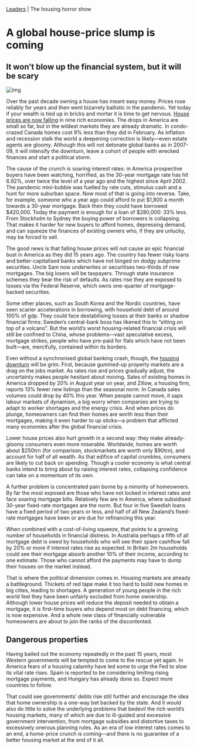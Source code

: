 [Leaders](https://www.economist.com/leaders/) | The housing horror show

# A global house-price slump is coming

## It won’t blow up the financial system, but it will be scary

![img](https://www.economist.com/img/b/1424/801/90/media-assets/image/20221022_LDD002.jpg)

Over the past decade owning a house has meant easy money. Prices rose reliably for years and then went bizarrely ballistic in the pandemic. Yet today if your wealth is tied up in bricks and mortar it is time to get nervous. [House prices are now falling](https://www.economist.com/finance-and-economics/2022/10/20/housing-markets-face-a-brutal-squeeze) in nine rich economies. The drops in America are small so far, but in the wildest markets they are already dramatic. In condo-crazed Canada homes cost 9% less than they did in February. As inflation and recession stalk the world a deepening correction is likely—even estate agents are gloomy. Although this will not detonate global banks as in 2007-09, it will intensify the downturn, leave a cohort of people with wrecked finances and start a political storm.

The cause of the crunch is soaring interest rates: in America prospective buyers have been watching, horrified, as the 30-year mortgage rate has hit 6.92%, over twice the level of a year ago and the highest since April 2002. The pandemic mini-bubble was fuelled by rate cuts, stimulus cash and a hunt for more suburban space. Now most of that is going into reverse. Take, for example, someone who a year ago could afford to put $1,800 a month towards a 30-year mortgage. Back then they could have borrowed $420,000. Today the payment is enough for a loan of $280,000: 33% less. From Stockholm to Sydney the buying power of borrowers is collapsing. That makes it harder for new buyers to afford homes, depressing demand, and can squeeze the finances of existing owners who, if they are unlucky, may be forced to sell.

The good news is that falling house prices will not cause an epic financial bust in America as they did 15 years ago. The country has fewer risky loans and better-capitalised banks which have not binged on dodgy subprime securities. Uncle Sam now underwrites or securitises two-thirds of new mortgages. The big losers will be taxpayers. Through state insurance schemes they bear the risk of defaults. As rates rise they are exposed to losses via the Federal Reserve, which owns one-quarter of mortgage-backed securities.

Some other places, such as South Korea and the Nordic countries, have seen scarier accelerations in borrowing, with household debt of around 100% of gdp. They could face destabilising losses at their banks or shadow financial firms: Sweden’s central-bank boss has likened this to “sitting on top of a volcano”. But the world’s worst housing-related financial crisis will still be confined to China, whose problems—vast speculative excess, mortgage strikes, people who have pre-paid for flats which have not been built—are, mercifully, contained within its borders.

Even without a synchronised global banking crash, though, the [housing downturn](https://www.economist.com/finance-and-economics/2022/08/01/the-global-housing-boom-is-running-out-of-steam) will be grim. First, because gummed-up property markets are a drag on the jobs market. As rates rise and prices gradually adjust, the uncertainty makes people hesitant about moving. Sales of existing homes in America dropped by 20% in August year on year, and Zillow, a housing firm, reports 13% fewer new listings than the seasonal norm. In Canada sales volumes could drop by 40% this year. When people cannot move, it saps labour markets of dynamism, a big worry when companies are trying to adapt to worker shortages and the energy crisis. And when prices do plunge, homeowners can find their homes are worth less than their mortgages, making it even harder to up sticks—a problem that afflicted many economies after the global financial crisis.

Lower house prices also hurt growth in a second way: they make already-gloomy consumers even more miserable. Worldwide, homes are worth about $250trn (for comparison, stockmarkets are worth only $90trn), and account for half of all wealth. As that edifice of capital crumbles, consumers are likely to cut back on spending. Though a cooler economy is what central banks intend to bring about by raising interest rates, collapsing confidence can take on a momentum of its own.

A further problem is concentrated pain borne by a minority of homeowners. By far the most exposed are those who have not locked in interest rates and face soaring mortgage bills. Relatively few are in America, where subsidised 30-year fixed-rate mortgages are the norm. But four in five Swedish loans have a fixed period of two years or less, and half of all New Zealand’s fixed-rate mortgages have been or are due for refinancing this year.

When combined with a cost-of-living squeeze, that points to a growing number of households in financial distress. In Australia perhaps a fifth of all mortgage debt is owed by households who will see their spare cashflow fall by 20% or more if interest rates rise as expected. In Britain 2m households could see their mortgage absorb another 10% of their income, according to one estimate. Those who cannot afford the payments may have to dump their houses on the market instead.

That is where the political dimension comes in. Housing markets are already a battleground. Thickets of red tape make it too hard to build new homes in big cities, leading to shortages. A generation of young people in the rich world feel they have been unfairly excluded from home ownership. Although lower house prices will reduce the deposit needed to obtain a mortgage, it is first-time buyers who depend most on debt financing, which is now expensive. And a whole new class of financially vulnerable homeowners are about to join the ranks of the discontented.

## Dangerous properties

Having bailed out the economy repeatedly in the past 15 years, most Western governments will be tempted to come to the rescue yet again. In America fears of a housing calamity have led some to urge the Fed to slow its vital rate rises. Spain is reported to be considering limiting rising mortgage payments, and Hungary has already done so. Expect more countries to follow.

That could see governments’ debts rise still further and encourage the idea that home ownership is a one-way bet backed by the state. And it would also do little to solve the underlying problems that bedevil the rich world’s housing markets, many of which are due to ill-guided and excessive government intervention, from mortgage subsidies and distortive taxes to excessively onerous planning rules. As an era of low interest rates comes to an end, a home-price crunch is coming—and there is no guarantee of a better housing market at the end of it all.